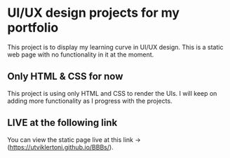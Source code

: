 # UI/UX design projects for my portfolio

This project is to display my learning curve in UI/UX design. This is a static web page with no functionality in it at the moment.

## Only HTML & CSS for now

This project is using only HTML and CSS to render the UIs. I will keep on adding more functionality as I progress with the projects.

## LIVE at the following link

You can view the static page live at this link &rarr; (https://utviklertoni.github.io/BBBs/).
